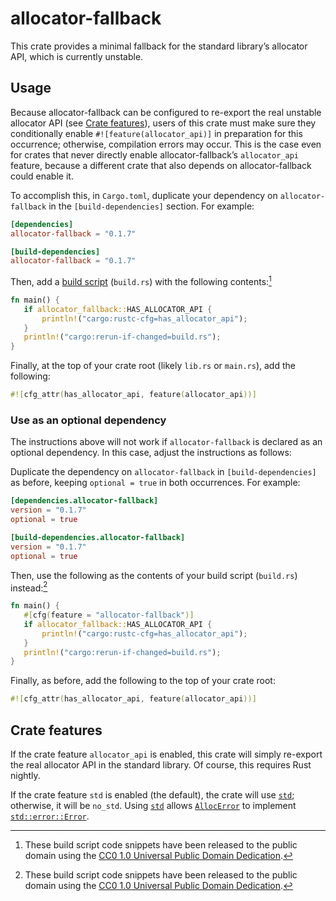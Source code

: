 allocator-fallback
==================

This crate provides a minimal fallback for the standard library’s allocator
API, which is currently unstable.

Usage
-----

Because allocator-fallback can be configured to re-export the real
unstable allocator API (see [Crate features](#crate-features)), users
of this crate must make sure they conditionally enable
`#![feature(allocator_api)]` in preparation for this occurrence; otherwise,
compilation errors may occur. This is the case even for crates that never
directly enable allocator-fallback’s `allocator_api` feature, because a
different crate that also depends on allocator-fallback could enable it.

To accomplish this, in `Cargo.toml`, duplicate your dependency on
`allocator-fallback` in the `[build-dependencies]` section. For example:

```toml
[dependencies]
allocator-fallback = "0.1.7"

[build-dependencies]
allocator-fallback = "0.1.7"
```

Then, add a [build script][build] (`build.rs`) with the following
contents:[^1]

[build]: https://doc.rust-lang.org/cargo/reference/build-scripts.html

```rust
fn main() {
   if allocator_fallback::HAS_ALLOCATOR_API {
       println!("cargo:rustc-cfg=has_allocator_api");
   }
   println!("cargo:rerun-if-changed=build.rs");
}
```

Finally, at the top of your crate root (likely `lib.rs` or `main.rs`), add
the following:

```rust
#![cfg_attr(has_allocator_api, feature(allocator_api))]
```

### Use as an optional dependency

The instructions above will not work if `allocator-fallback` is declared
as an optional dependency. In this case, adjust the instructions as
follows:

Duplicate the dependency on `allocator-fallback` in `[build-dependencies]`
as before, keeping `optional = true` in both occurrences. For example:

```toml
[dependencies.allocator-fallback]
version = "0.1.7"
optional = true

[build-dependencies.allocator-fallback]
version = "0.1.7"
optional = true
```

Then, use the following as the contents of your build script (`build.rs`)
instead:[^1]

```rust
fn main() {
   #[cfg(feature = "allocator-fallback")]
   if allocator_fallback::HAS_ALLOCATOR_API {
       println!("cargo:rustc-cfg=has_allocator_api");
   }
   println!("cargo:rerun-if-changed=build.rs");
}
```

Finally, as before, add the following to the top of your crate root:

```rust
#![cfg_attr(has_allocator_api, feature(allocator_api))]
```

[^1]: These build script code snippets have been released to the public
      domain using the [CC0 1.0 Universal Public Domain Dedication][CC0].

[CC0]: https://creativecommons.org/publicdomain/zero/1.0/legalcode.txt

Crate features
--------------

If the crate feature `allocator_api` is enabled, this crate will simply
re-export the real allocator API in the standard library. Of course, this
requires Rust nightly.

If the crate feature `std` is enabled (the default), the crate will use
[`std`]; otherwise, it will be `no_std`. Using [`std`] allows
[`AllocError`] to implement [`std::error::Error`].

[`std`]: https://doc.rust-lang.org/std/
[`AllocError`]: https://doc.rust-lang.org/std/alloc/struct.AllocError.html
[`std::error::Error`]: https://doc.rust-lang.org/std/error/trait.Error.html
